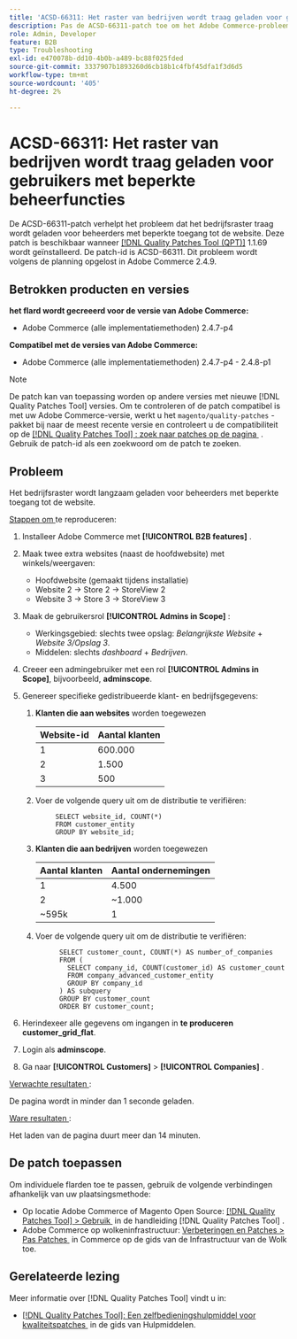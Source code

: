 ```yaml
---
title: 'ACSD-66311: Het raster van bedrijven wordt traag geladen voor gebruikers met beperkte beheerfuncties'
description: Pas de ACSD-66311-patch toe om het Adobe Commerce-probleem op te lossen, waarbij bedrijven het raster langzaam laden voor beheerders met beperkte toegang tot websites.
role: Admin, Developer
feature: B2B
type: Troubleshooting
exl-id: e470078b-dd10-4b0b-a489-bc88f025fded
source-git-commit: 3337907b1893260d6cb18b1c4fbf45dfa1f3d6d5
workflow-type: tm+mt
source-wordcount: '405'
ht-degree: 2%

---
```


# ACSD-66311: Het raster van bedrijven wordt traag geladen voor gebruikers met beperkte beheerfuncties

De ACSD-66311-patch verhelpt het probleem dat het bedrijfsraster traag wordt geladen voor beheerders met beperkte toegang tot de website. Deze patch is beschikbaar wanneer [[!DNL Quality Patches Tool (QPT)]](/help/tools/quality-patches-tool/quality-patches-tool-to-self-serve-quality-patches.md) 1.1.69 wordt geïnstalleerd. De patch-id is ACSD-66311. Dit probleem wordt volgens de planning opgelost in Adobe Commerce 2.4.9.

## Betrokken producten en versies

**het flard wordt gecreeerd voor de versie van Adobe Commerce:**

* Adobe Commerce (alle implementatiemethoden) 2.4.7-p4

**Compatibel met de versies van Adobe Commerce:**

* Adobe Commerce (alle implementatiemethoden) 2.4.7-p4 - 2.4.8-p1

>[!NOTE]
>
>De patch kan van toepassing worden op andere versies met nieuwe [!DNL Quality Patches Tool] versies. Om te controleren of de patch compatibel is met uw Adobe Commerce-versie, werkt u het `magento/quality-patches` -pakket bij naar de meest recente versie en controleert u de compatibiliteit op de [[!DNL Quality Patches Tool] : zoek naar patches op de pagina &#x200B;](https://experienceleague.adobe.com/tools/commerce-quality-patches/index.html?lang=nl-NL) . Gebruik de patch-id als een zoekwoord om de patch te zoeken.

## Probleem

Het bedrijfsraster wordt langzaam geladen voor beheerders met beperkte toegang tot de website.

<u> Stappen om </u> te reproduceren:

1. Installeer Adobe Commerce met **[!UICONTROL B2B features]** .
1. Maak twee extra websites (naast de hoofdwebsite) met winkels/weergaven:
   * Hoofdwebsite (gemaakt tijdens installatie)
   * Website 2 → Store 2 → StoreView 2
   * Website 3 → Store 3 → StoreView 3
1. Maak de gebruikersrol **[!UICONTROL Admins in Scope]** :
   * Werkingsgebied: slechts twee opslag: *Belangrijkste Website* + *Website 3/Opslag 3*.
   * Middelen: slechts *dashboard* + *Bedrijven*.
1. Creeer een admingebruiker met een rol **[!UICONTROL Admins in Scope]**, bijvoorbeeld, **adminscope**.
1. Genereer specifieke gedistribueerde klant- en bedrijfsgegevens:
   1. **Klanten die aan websites** worden toegewezen

      | Website-id | Aantal klanten |
      |------------|---------------------|
      | 1 | 600.000 |
      | 2 | 1.500 |
      | 3 | 500 |

   1. Voer de volgende query uit om de distributie te verifiëren:

      ```
           SELECT website_id, COUNT(*) 
           FROM customer_entity 
           GROUP BY website_id; 
      ```

   1. **Klanten die aan bedrijven** worden toegewezen

      | Aantal klanten | Aantal ondernemingen |
      |---------------------|---------------------|
      | 1 | 4.500 |
      | 2 | ~1.000 |
      | ~595k | 1 |

   1. Voer de volgende query uit om de distributie te verifiëren:

      ```
            SELECT customer_count, COUNT(*) AS number_of_companies
            FROM (
              SELECT company_id, COUNT(customer_id) AS customer_count
              FROM company_advanced_customer_entity
              GROUP BY company_id
            ) AS subquery
            GROUP BY customer_count
            ORDER BY customer_count; 
      ```

1. Herindexeer alle gegevens om ingangen in **te produceren customer_grid_flat**.
1. Login als **adminscope**.
1. Ga naar **[!UICONTROL Customers]** > **[!UICONTROL Companies]** .

<u> Verwachte resultaten </u>:

De pagina wordt in minder dan 1 seconde geladen.

<u> Ware resultaten </u>:

Het laden van de pagina duurt meer dan 14 minuten.

## De patch toepassen

Om individuele flarden toe te passen, gebruik de volgende verbindingen afhankelijk van uw plaatsingsmethode:

* Op locatie Adobe Commerce of Magento Open Source: [[!DNL Quality Patches Tool] > Gebruik &#x200B;](/help/tools/quality-patches-tool/usage.md) in de handleiding [!DNL Quality Patches Tool] .
* Adobe Commerce op wolkeninfrastructuur: [&#x200B; Verbeteringen en Patches > Pas Patches &#x200B;](https://experienceleague.adobe.com/docs/commerce-cloud-service/user-guide/develop/upgrade/apply-patches.html?lang=nl-NL) in Commerce op de gids van de Infrastructuur van de Wolk toe.

## Gerelateerde lezing

Meer informatie over [!DNL Quality Patches Tool] vindt u in:

* [[!DNL Quality Patches Tool]: Een zelfbedieningshulpmiddel voor kwaliteitspatches &#x200B;](/help/tools/quality-patches-tool/quality-patches-tool-to-self-serve-quality-patches.md) in de gids van Hulpmiddelen.
